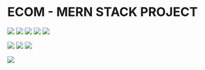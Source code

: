 # ECOM - MERN STACK PROJECT



![](https://img.shields.io/badge/version-1.0.1-orange?style=for-the-badge&logo=appveyor) ![](https://img.shields.io/badge/dependencies-up%20to%20date-success?style=for-the-badge&logo=appveyor) 
![](https://img.shields.io/badge/platform-win--32%20%7C%20win--64-lightgrey?style=for-the-badge&logo=appveyor)
![](https://img.shields.io/badge/website-offline-lightgrey?style=for-the-badge&logo=appveyor) ![](https://img.shields.io/badge/MERN-STACK-red?style=for-the-badge&logo=appveyor) 

![](https://img.shields.io/badge/mongo-db-orange)
![](https://img.shields.io/badge/express%20-js-orange)
![](https://img.shields.io/badge/react-js-orange)

![](https://img.shields.io/badge/node--lts%40latest-10.15.0-brightgreen)
![]()
